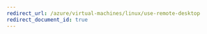 ```yaml
---
redirect_url: /azure/virtual-machines/linux/use-remote-desktop
redirect_document_id: true
---
```

